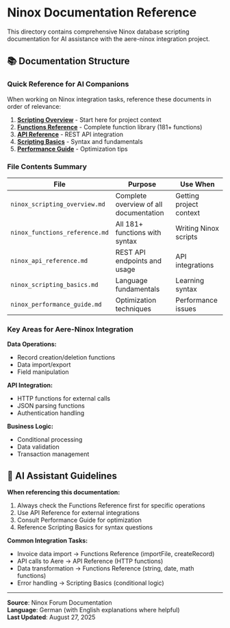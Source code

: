 # Ninox Documentation Reference

This directory contains comprehensive Ninox database scripting documentation for AI assistance with the aere-ninox integration project.

## 📚 Documentation Structure

### **Quick Reference for AI Companions**

When working on Ninox integration tasks, reference these documents in order of relevance:

1. **[Scripting Overview](./ninox_scripting_overview.md)** - Start here for project context
2. **[Functions Reference](./ninox_functions_reference.md)** - Complete function library (181+ functions)
3. **[API Reference](./ninox_api_reference.md)** - REST API integration
4. **[Scripting Basics](./ninox_scripting_basics.md)** - Syntax and fundamentals
5. **[Performance Guide](./ninox_performance_guide.md)** - Optimization tips

### **File Contents Summary**

| File | Purpose | Use When |
|------|---------|----------|
| `ninox_scripting_overview.md` | Complete overview of all documentation | Getting project context |
| `ninox_functions_reference.md` | All 181+ functions with syntax | Writing Ninox scripts |
| `ninox_api_reference.md` | REST API endpoints and usage | API integrations |
| `ninox_scripting_basics.md` | Language fundamentals | Learning syntax |
| `ninox_performance_guide.md` | Optimization techniques | Performance issues |

### **Key Areas for Aere-Ninox Integration**

**Data Operations:**
- Record creation/deletion functions
- Data import/export
- Field manipulation

**API Integration:**
- HTTP functions for external calls
- JSON parsing functions
- Authentication handling

**Business Logic:**
- Conditional processing
- Data validation
- Transaction management

## 🤖 AI Assistant Guidelines

**When referencing this documentation:**
1. Always check the Functions Reference first for specific operations
2. Use API Reference for external integrations
3. Consult Performance Guide for optimization
4. Reference Scripting Basics for syntax questions

**Common Integration Tasks:**
- Invoice data import → Functions Reference (importFile, createRecord)
- API calls to Aere → API Reference (HTTP functions)
- Data transformation → Functions Reference (string, date, math functions)
- Error handling → Scripting Basics (conditional logic)

---

**Source**: Ninox Forum Documentation  
**Language**: German (with English explanations where helpful)  
**Last Updated**: August 27, 2025
